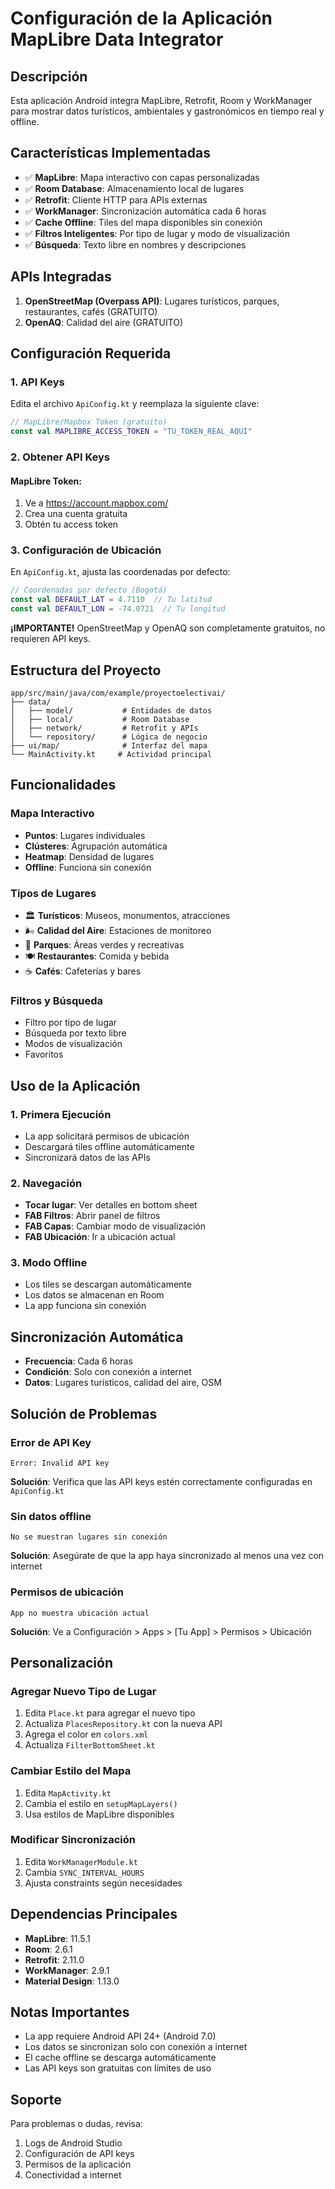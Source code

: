 # Configuración de la Aplicación MapLibre Data Integrator

## Descripción
Esta aplicación Android integra MapLibre, Retrofit, Room y WorkManager para mostrar datos turísticos, ambientales y gastronómicos en tiempo real y offline.

## Características Implementadas
- ✅ **MapLibre**: Mapa interactivo con capas personalizadas
- ✅ **Room Database**: Almacenamiento local de lugares
- ✅ **Retrofit**: Cliente HTTP para APIs externas
- ✅ **WorkManager**: Sincronización automática cada 6 horas
- ✅ **Cache Offline**: Tiles del mapa disponibles sin conexión
- ✅ **Filtros Inteligentes**: Por tipo de lugar y modo de visualización
- ✅ **Búsqueda**: Texto libre en nombres y descripciones

## APIs Integradas
1. **OpenStreetMap (Overpass API)**: Lugares turísticos, parques, restaurantes, cafés (GRATUITO)
2. **OpenAQ**: Calidad del aire (GRATUITO)

## Configuración Requerida

### 1. API Keys
Edita el archivo `ApiConfig.kt` y reemplaza la siguiente clave:

```kotlin
// MapLibre/Mapbox Token (gratuito)
const val MAPLIBRE_ACCESS_TOKEN = "TU_TOKEN_REAL_AQUI"
```

### 2. Obtener API Keys

#### MapLibre Token:
1. Ve a https://account.mapbox.com/
2. Crea una cuenta gratuita
3. Obtén tu access token

### 3. Configuración de Ubicación
En `ApiConfig.kt`, ajusta las coordenadas por defecto:

```kotlin
// Coordenadas por defecto (Bogotá)
const val DEFAULT_LAT = 4.7110  // Tu latitud
const val DEFAULT_LON = -74.0721  // Tu longitud
```

**¡IMPORTANTE!** OpenStreetMap y OpenAQ son completamente gratuitos, no requieren API keys.

## Estructura del Proyecto

```
app/src/main/java/com/example/proyectoelectivai/
├── data/
│   ├── model/           # Entidades de datos
│   ├── local/           # Room Database
│   ├── network/         # Retrofit y APIs
│   └── repository/      # Lógica de negocio
├── ui/map/              # Interfaz del mapa
└── MainActivity.kt     # Actividad principal
```

## Funcionalidades

### Mapa Interactivo
- **Puntos**: Lugares individuales
- **Clústeres**: Agrupación automática
- **Heatmap**: Densidad de lugares
- **Offline**: Funciona sin conexión

### Tipos de Lugares
- 🏛️ **Turísticos**: Museos, monumentos, atracciones
- 🌬️ **Calidad del Aire**: Estaciones de monitoreo
- 🌳 **Parques**: Áreas verdes y recreativas
- 🍽️ **Restaurantes**: Comida y bebida
- ☕ **Cafés**: Cafeterías y bares

### Filtros y Búsqueda
- Filtro por tipo de lugar
- Búsqueda por texto libre
- Modos de visualización
- Favoritos

## Uso de la Aplicación

### 1. Primera Ejecución
- La app solicitará permisos de ubicación
- Descargará tiles offline automáticamente
- Sincronizará datos de las APIs

### 2. Navegación
- **Tocar lugar**: Ver detalles en bottom sheet
- **FAB Filtros**: Abrir panel de filtros
- **FAB Capas**: Cambiar modo de visualización
- **FAB Ubicación**: Ir a ubicación actual

### 3. Modo Offline
- Los tiles se descargan automáticamente
- Los datos se almacenan en Room
- La app funciona sin conexión

## Sincronización Automática
- **Frecuencia**: Cada 6 horas
- **Condición**: Solo con conexión a internet
- **Datos**: Lugares turísticos, calidad del aire, OSM

## Solución de Problemas

### Error de API Key
```
Error: Invalid API key
```
**Solución**: Verifica que las API keys estén correctamente configuradas en `ApiConfig.kt`

### Sin datos offline
```
No se muestran lugares sin conexión
```
**Solución**: Asegúrate de que la app haya sincronizado al menos una vez con internet

### Permisos de ubicación
```
App no muestra ubicación actual
```
**Solución**: Ve a Configuración > Apps > [Tu App] > Permisos > Ubicación

## Personalización

### Agregar Nuevo Tipo de Lugar
1. Edita `Place.kt` para agregar el nuevo tipo
2. Actualiza `PlacesRepository.kt` con la nueva API
3. Agrega el color en `colors.xml`
4. Actualiza `FilterBottomSheet.kt`

### Cambiar Estilo del Mapa
1. Edita `MapActivity.kt`
2. Cambia el estilo en `setupMapLayers()`
3. Usa estilos de MapLibre disponibles

### Modificar Sincronización
1. Edita `WorkManagerModule.kt`
2. Cambia `SYNC_INTERVAL_HOURS`
3. Ajusta constraints según necesidades

## Dependencias Principales
- **MapLibre**: 11.5.1
- **Room**: 2.6.1
- **Retrofit**: 2.11.0
- **WorkManager**: 2.9.1
- **Material Design**: 1.13.0

## Notas Importantes
- La app requiere Android API 24+ (Android 7.0)
- Los datos se sincronizan solo con conexión a internet
- El cache offline se descarga automáticamente
- Las API keys son gratuitas con límites de uso

## Soporte
Para problemas o dudas, revisa:
1. Logs de Android Studio
2. Configuración de API keys
3. Permisos de la aplicación
4. Conectividad a internet
